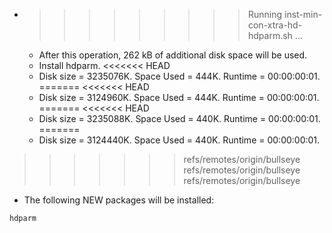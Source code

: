 * >>>>>>>>> Running inst-min-con-xtra-hd-hdparm.sh ...
  * After this operation, 262 kB of additional disk space will be used.
  * Install hdparm.
<<<<<<< HEAD
  * Disk size = 3235076K. Space Used = 444K. Runtime = 00:00:00:01.
=======
<<<<<<< HEAD
  * Disk size = 3124960K. Space Used = 444K. Runtime = 00:00:00:01.
=======
<<<<<<< HEAD
  * Disk size = 3235088K. Space Used = 440K. Runtime = 00:00:00:01.
=======
  * Disk size = 3124440K. Space Used = 440K. Runtime = 00:00:00:01.
>>>>>>> refs/remotes/origin/bullseye
>>>>>>> refs/remotes/origin/bullseye
>>>>>>> refs/remotes/origin/bullseye
  * The following NEW packages will be installed:
  ```bash
hdparm
  ```

